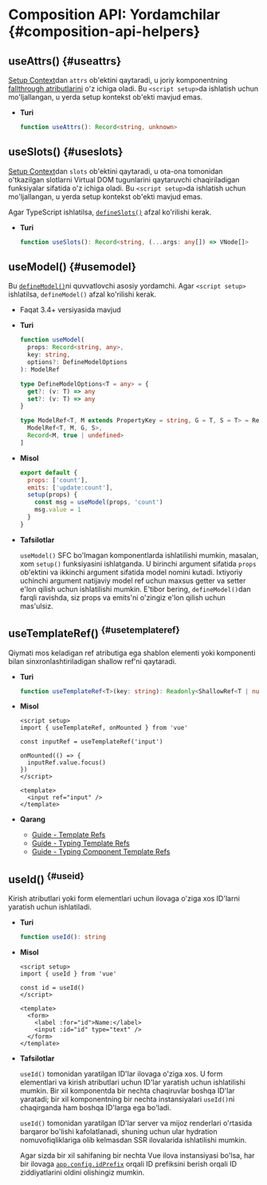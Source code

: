 # Composition API: Yordamchilar {#composition-api-helpers}

## useAttrs() {#useattrs}

[Setup Context](/api/composition-api-setup#setup-context)dan `attrs` ob'ektini qaytaradi, u joriy komponentning [fallthrough atributlarini](/guide/components/attrs#fallthrough-attributes) o'z ichiga oladi. Bu `<script setup>`da ishlatish uchun mo'ljallangan, u yerda setup kontekst ob'ekti mavjud emas.

- **Turi**

  ```ts
  function useAttrs(): Record<string, unknown>
  ```

## useSlots() {#useslots}

[Setup Context](/api/composition-api-setup#setup-context)dan `slots` ob'ektini qaytaradi, u ota-ona tomonidan o'tkazilgan slotlarni Virtual DOM tugunlarini qaytaruvchi chaqiriladigan funksiyalar sifatida o'z ichiga oladi. Bu `<script setup>`da ishlatish uchun mo'ljallangan, u yerda setup kontekst ob'ekti mavjud emas.

Agar TypeScript ishlatilsa, [`defineSlots()`](/api/sfc-script-setup#defineslots) afzal ko'rilishi kerak.

- **Turi**

  ```ts
  function useSlots(): Record<string, (...args: any[]) => VNode[]>
  ```

## useModel() {#usemodel}

Bu [`defineModel()`](/api/sfc-script-setup#definemodel)ni quvvatlovchi asosiy yordamchi. Agar `<script setup>` ishlatilsa, `defineModel()` afzal ko'rilishi kerak.

- Faqat 3.4+ versiyasida mavjud

- **Turi**

  ```ts
  function useModel(
    props: Record<string, any>,
    key: string,
    options?: DefineModelOptions
  ): ModelRef

  type DefineModelOptions<T = any> = {
    get?: (v: T) => any
    set?: (v: T) => any
  }

  type ModelRef<T, M extends PropertyKey = string, G = T, S = T> = Ref<G, S> & [
    ModelRef<T, M, G, S>,
    Record<M, true | undefined>
  ]
  ```

- **Misol**

  ```js
  export default {
    props: ['count'],
    emits: ['update:count'],
    setup(props) {
      const msg = useModel(props, 'count')
      msg.value = 1
    }
  }
  ```

- **Tafsilotlar**

  `useModel()` SFC bo'lmagan komponentlarda ishlatilishi mumkin, masalan, xom `setup()` funksiyasini ishlatganda. U birinchi argument sifatida `props` ob'ektini va ikkinchi argument sifatida model nomini kutadi. Ixtiyoriy uchinchi argument natijaviy model ref uchun maxsus getter va setter e'lon qilish uchun ishlatilishi mumkin. E'tibor bering, `defineModel()`dan farqli ravishda, siz props va emits'ni o'zingiz e'lon qilish uchun mas'ulsiz.

## useTemplateRef() <sup class="vt-badge" data-text="3.5+" /> {#usetemplateref}

Qiymati mos keladigan ref atributiga ega shablon elementi yoki komponenti bilan sinxronlashtiriladigan shallow ref'ni qaytaradi.

- **Turi**

  ```ts
  function useTemplateRef<T>(key: string): Readonly<ShallowRef<T | null>>
  ```

- **Misol**

  ```vue
  <script setup>
  import { useTemplateRef, onMounted } from 'vue'

  const inputRef = useTemplateRef('input')

  onMounted(() => {
    inputRef.value.focus()
  })
  </script>

  <template>
    <input ref="input" />
  </template>
  ```

- **Qarang**
  - [Guide - Template Refs](/guide/essentials/template-refs)
  - [Guide - Typing Template Refs](/guide/typescript/composition-api#typing-template-refs) <sup class="vt-badge ts" />
  - [Guide - Typing Component Template Refs](/guide/typescript/composition-api#typing-component-template-refs) <sup class="vt-badge ts" />

## useId() <sup class="vt-badge" data-text="3.5+" /> {#useid}

Kirish atributlari yoki form elementlari uchun ilovaga o'ziga xos ID'larni yaratish uchun ishlatiladi.

- **Turi**

  ```ts
  function useId(): string
  ```

- **Misol**

  ```vue
  <script setup>
  import { useId } from 'vue'

  const id = useId()
  </script>

  <template>
    <form>
      <label :for="id">Name:</label>
      <input :id="id" type="text" />
    </form>
  </template>
  ```

- **Tafsilotlar**

  `useId()` tomonidan yaratilgan ID'lar ilovaga o'ziga xos. U form elementlari va kirish atributlari uchun ID'lar yaratish uchun ishlatilishi mumkin. Bir xil komponentda bir nechta chaqiruvlar boshqa ID'lar yaratadi; bir xil komponentning bir nechta instansiyalari `useId()`ni chaqirganda ham boshqa ID'larga ega bo'ladi.

  `useId()` tomonidan yaratilgan ID'lar server va mijoz renderlari o'rtasida barqaror bo'lishi kafolatlanadi, shuning uchun ular hydration nomuvofiqliklariga olib kelmasdan SSR ilovalarida ishlatilishi mumkin.

  Agar sizda bir xil sahifaning bir nechta Vue ilova instansiyasi bo'lsa, har bir ilovaga [`app.config.idPrefix`](/api/application#app-config-idprefix) orqali ID prefiksini berish orqali ID ziddiyatlarini oldini olishingiz mumkin.
